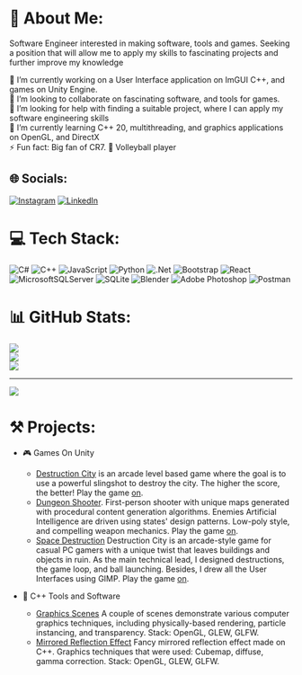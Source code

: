 # 💫 About Me:
Software Engineer interested in making software, tools and games. Seeking a position that
will allow me to apply my skills to fascinating projects and further improve my knowledge

🔭 I’m currently working on a User Interface application on ImGUI C++, and games on Unity Engine.<br>👯 I’m looking to collaborate on fascinating software, and tools for games.<br>🤝 I’m looking for help with finding a suitable project, where I can apply my software engineering skills<br>🌱 I’m currently learning C++ 20, multithreading, and graphics applications on OpenGL, and DirectX<br>⚡ Fun fact: Big fan of CR7. 🏐 Volleyball player


## 🌐 Socials:
[![Instagram](https://img.shields.io/badge/Instagram-%23E4405F.svg?logo=Instagram&logoColor=white)](https://instagram.com/zhanichuk) [![LinkedIn](https://img.shields.io/badge/LinkedIn-%230077B5.svg?logo=linkedin&logoColor=white)](https://www.linkedin.com/in/zdauletov/) 

# 💻 Tech Stack:
![C#](https://img.shields.io/badge/c%23-%23239120.svg?style=plastic&logo=c-sharp&logoColor=white) ![C++](https://img.shields.io/badge/c++-%2300599C.svg?style=plastic&logo=c%2B%2B&logoColor=white) ![JavaScript](https://img.shields.io/badge/javascript-%23323330.svg?style=plastic&logo=javascript&logoColor=%23F7DF1E) ![Python](https://img.shields.io/badge/python-3670A0?style=plastic&logo=python&logoColor=ffdd54) ![.Net](https://img.shields.io/badge/.NET-5C2D91?style=plastic&logo=.net&logoColor=white) ![Bootstrap](https://img.shields.io/badge/bootstrap-%23563D7C.svg?style=plastic&logo=bootstrap&logoColor=white) ![React](https://img.shields.io/badge/react-%2320232a.svg?style=plastic&logo=react&logoColor=%2361DAFB) ![MicrosoftSQLServer](https://img.shields.io/badge/Microsoft%20SQL%20Sever-CC2927?style=plastic&logo=microsoft%20sql%20server&logoColor=white) ![SQLite](https://img.shields.io/badge/sqlite-%2307405e.svg?style=plastic&logo=sqlite&logoColor=white) ![Blender](https://img.shields.io/badge/blender-%23F5792A.svg?style=plastic&logo=blender&logoColor=white) ![Adobe Photoshop](https://img.shields.io/badge/adobephotoshop-%2331A8FF.svg?style=plastic&logo=adobephotoshop&logoColor=white) ![Postman](https://img.shields.io/badge/Postman-FF6C37?style=plastic&logo=postman&logoColor=white)
# 📊 GitHub Stats:
![](https://github-readme-stats.vercel.app/api?username=Tourist805&theme=radical&hide_border=false&include_all_commits=false&count_private=false)<br/>
![](https://github-readme-streak-stats.herokuapp.com/?user=Tourist805&theme=radical&hide_border=false)<br/>
![](https://github-readme-stats.vercel.app/api/top-langs/?username=Tourist805&theme=radical&hide_border=false&include_all_commits=false&count_private=false&layout=compact)

---
[![](https://visitcount.itsvg.in/api?id=Tourist805&icon=5&color=11)](https://visitcount.itsvg.in)

<!-- Proudly created with GPRM ( https://gprm.itsvg.in ) -->

# ⚒️ Projects:

- 🎮 Games On Unity
	- [Destruction City](https://github.com/Hambush2/SuperGolf) is an arcade level based game where the goal is to use a powerful slingshot to destroy the city. The higher the score, the better! Play the game [on](https://photonicboom.itch.io/destruction-city).
	- [Dungeon Shooter](https://github.com/Tourist805/COMP3000-MazeGame). First-person shooter with unique maps generated with procedural content generation algorithms. Enemies Artificial Intelligence are driven using states' design patterns. Low-poly style, and compelling weapon mechanics.  Play the game [on](https://zhanuchuk.itch.io/dungeon-shooter-3d).
	- [Space Destruction](https://github.com/Tourist805/GameJam-2022) Destruction City is an arcade-style game for casual PC gamers with a unique twist that leaves
buildings and objects in ruin. As the main technical lead, I designed destructions, the game loop,
and ball launching. Besides, I drew all the User Interfaces using GIMP. Play the game [on](https://zhanuchuk.itch.io/space-destruction).

- 🏹 C++ Tools and Software 
	- [Graphics Scenes](https://github.com/Tourist805/Shadows-Lab) A couple of scenes demonstrate various computer graphics techniques, including
physically-based rendering, particle instancing, and transparency. Stack: OpenGL, GLEW, GLFW.
	- [Mirrored Reflection Effect](https://github.com/Tourist805/Mirrored-Reflection) Fancy mirrored reflection effect made on C++. Graphics techniques that were used: Cubemap, diffuse, gamma correction. Stack: OpenGL, GLEW, GLFW.


